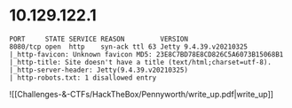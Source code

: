 # 10.129.122.1

```
PORT     STATE SERVICE REASON         VERSION
8080/tcp open  http    syn-ack ttl 63 Jetty 9.4.39.v20210325
|_http-favicon: Unknown favicon MD5: 23E8C7BD78E8CD826C5A6073B15068B1
|_http-title: Site doesn't have a title (text/html;charset=utf-8).
|_http-server-header: Jetty(9.4.39.v20210325)
| http-robots.txt: 1 disallowed entry 

```





![[Challenges-&-CTFs/HackTheBox/Pennyworth/write_up.pdf|write_up]]
